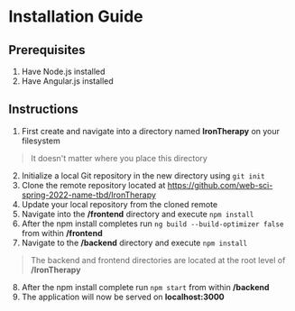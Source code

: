 # Installation Guide

## Prerequisites

1. Have Node.js installed
2. Have Angular.js installed

## Instructions

1. First create and navigate into a directory named **IronTherapy** on your filesystem

> It doesn't matter where you place this directory

2. Initialize a local Git repository in the new directory using `git init`
3. Clone the remote repository located at https://github.com/web-sci-spring-2022-name-tbd/IronTherapy
4. Update your local repository from the cloned remote
5. Navigate into the **/frontend** directory and execute `npm install`
6. After the npm install completes run `ng build --build-optimizer false` from within **/frontend**
7. Navigate to the **/backend** directory and execute `npm install`

> The backend and frontend directories are located at the root level of **/IronTherapy**

8. After the npm install complete run `npm start` from within **/backend**
9. The application will now be served on **localhost:3000**
